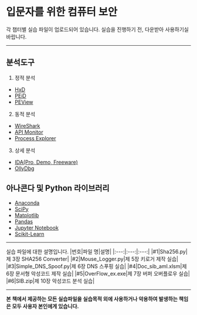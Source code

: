 입문자를 위한 컴퓨터 보안
============================================
각 챕터별 실습 파일이 업로드되어 있습니다.
실습을 진행하기 전, 다운받아 사용하기실 바랍니다.
*****
분석도구
-------
1. 정적 분석
- [HxD](link)
- [PEiD](link)
- [PEView](link)

2. 동적 분석
- [WireShark](link)
- [API Monitor](link)
- [Process Explorer](link)

3. 상세 분석
- [IDA(Pro, Demo, Freeware)](link)
- [OllyDbg](link)

아나콘다 및 Python 라이브러리
---------------------------
- [Anaconda](link)
- [SciPy](link)
- [Matplotlib](link)
- [Pandas](link)
- [Jupyter Notebook](link)
- [Scikit-Learn](link)

*****

실습 파일에 대한 설명입니다.
|번호|파일 명|설명|
|:---:|:---:|:---:|
|#1|Sha256.py|제 3장 SHA256 Converter|
|#2|Mouse_Logger.py|제 5장 키로거 제작 실습|
|#3|Simple_DNS_Spoof.py|제 6장 DNS 스푸핑 실습|
|#4|Doc_sib_aml.xlsm|제 6장 문서형 악성코드 제작 실습|
|#5|OverFlow_ex.exe|제 7장 버퍼 오버플로우 실습|
|#6|SIB.zip|제 10장 악성코드 분석 실습|
*****

**본 책에서 제공하는 모든 실습파일을 실습목적 외에 사용하거나 악용하여 발생하는 책임은 모두 사용자 본인에게 있습니다.**

